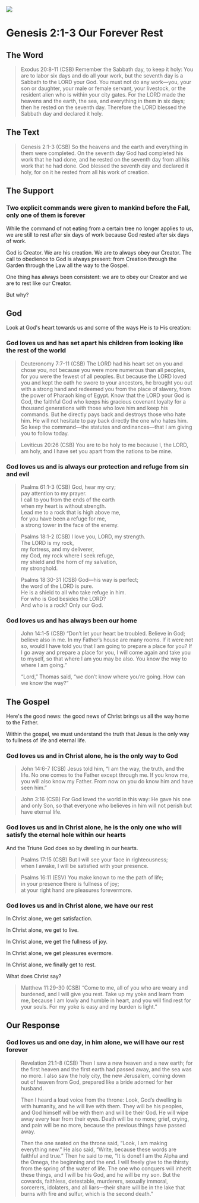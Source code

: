 <img class="intro-right" src="/images/art-creation.png">

# Genesis 2:1-3 Our Forever Rest

## The Word

>Exodus 20:8-11 (CSB) Remember the Sabbath day, to keep it holy: You are to labor six days and do all your work, but the seventh day is a Sabbath to the LORD your God. You must not do any work—you, your son or daughter, your male or female servant, your livestock, or the resident alien who is within your city gates. For the LORD made the heavens and the earth, the sea, and everything in them in six days; then he rested on the seventh day. Therefore the LORD blessed the Sabbath day and declared it holy.

## The Text

>Genesis 2:1-3 (CSB) So the heavens and the earth and everything in them were completed. On the seventh day God had completed his work that he had done, and he rested on the seventh day from all his work that he had done. God blessed the seventh day and declared it holy, for on it he rested from all his work of creation.

## The Support

### Two explicit commands were given to mankind before the Fall, only one of them is forever

While the command of not eating from a certain tree no longer applies to us, we are still to rest after six days of work because God rested after six days of work.

God is Creator. We are his creation. We are to always obey our Creator. The call to obedience to God is always present: from Creation through the Garden through the Law all the way to the Gospel.

One thing has always been consistent: we are to obey our Creator and we are to rest like our Creator.

But why?

## God

Look at God's heart towards us and some of the ways He is to His creation:

### God loves us and has set apart his children from looking like the rest of the world

>Deuteronomy 7:7-11 (CSB) The LORD had his heart set on you and chose you, not because you were more numerous than all peoples, for you were the fewest of all peoples. But because the LORD loved you and kept the oath he swore to your ancestors, he brought you out with a strong hand and redeemed you from the place of slavery, from the power of Pharaoh king of Egypt. Know that the LORD your God is God, the faithful God who keeps his gracious covenant loyalty for a thousand generations with those who love him and keep his commands. But he directly pays back and destroys those who hate him. He will not hesitate to pay back directly the one who hates him. So keep the command—the statutes and ordinances—that I am giving you to follow today.

>Leviticus 20:26 (CSB) You are to be holy to me because I, the LORD, am holy, and I have set you apart from the nations to be mine.

### God loves us and is always our protection and refuge from sin and evil

>Psalms 61:1-3 (CSB) God, hear my cry;  
>pay attention to my prayer.  
>I call to you from the ends of the earth  
>when my heart is without strength.  
>Lead me to a rock that is high above me,  
>for you have been a refuge for me,  
>a strong tower in the face of the enemy.

>Psalms 18:1-2 (CSB) I love you, LORD, my strength.  
>The LORD is my rock,  
>my fortress, and my deliverer,  
>my God, my rock where I seek refuge,  
>my shield and the horn of my salvation,  
>my stronghold.

>Psalms 18:30-31 (CSB) God—his way is perfect;  
>the word of the LORD is pure.  
>He is a shield to all who take refuge in him.  
>For who is God besides the LORD?  
>And who is a rock? Only our God.

### God loves us and has always been our home

>John 14:1-5 (CSB) “Don’t let your heart be troubled. Believe in God; believe also in me. In my Father’s house are many rooms. If it were not so, would I have told you that I am going to prepare a place for you? If I go away and prepare a place for you, I will come again and take you to myself, so that where I am you may be also. You know the way to where I am going.”
>
>“Lord,” Thomas said, “we don’t know where you’re going. How can we know the way?”

## The Gospel

Here's the good news: the good news of Christ brings us all the way home to the Father.

Within the gospel, we must understand the truth that Jesus is the only way to fullness of life and eternal life.
### God loves us and in Christ alone, he is the only way to God

>John 14:6-7 (CSB) Jesus told him, “I am the way, the truth, and the life. No one comes to the Father except through me. If you know me, you will also know my Father. From now on you do know him and have seen him.”

>John 3:16 (CSB) For God loved the world in this way: He gave his one and only Son, so that everyone who believes in him will not perish but have eternal life.

### God loves us and in Christ alone, he is the only one who will satisfy the eternal hole within our hearts

And the Triune God does so by dwelling in our hearts.

>Psalms 17:15 (CSB) But I will see your face in righteousness;  
>when I awake, I will be satisfied with your presence.

>Psalms 16:11 (ESV) You make known to me the path of life;  
>in your presence there is fullness of joy;  
>at your right hand are pleasures forevermore.

### God loves us and in Christ alone, we have our rest

In Christ alone, we get satisfaction.

In Christ alone, we get to live.

In Christ alone, we get the fullness of joy.

In Christ alone, we get pleasures evermore.

In Christ alone, we finally get to rest.

What does Christ say?

>Matthew 11:29-30 (CSB) “Come to me, all of you who are weary and burdened, and I will give you rest. Take up my yoke and learn from me, because I am lowly and humble in heart, and you will find rest for your souls. For my yoke is easy and my burden is light.”

## Our Response

### God loves us and one day, in him alone, we will have our rest forever

>Revelation 21:1-8 (CSB) Then I saw a new heaven and a new earth; for the first heaven and the first earth had passed away, and the sea was no more. I also saw the holy city, the new Jerusalem, coming down out of heaven from God, prepared like a bride adorned for her husband.
>
>Then I heard a loud voice from the throne: Look, God’s dwelling is with humanity, and he will live with them. They will be his peoples, and God himself will be with them and will be their God. He will wipe away every tear from their eyes. Death will be no more; grief, crying, and pain will be no more, because the previous things have passed away.
>
>Then the one seated on the throne said, “Look, I am making everything new.” He also said, “Write, because these words are faithful and true.” Then he said to me, “It is done! I am the Alpha and the Omega, the beginning and the end. I will freely give to the thirsty from the spring of the water of life. The one who conquers will inherit these things, and I will be his God, and he will be my son. But the cowards, faithless, detestable, murderers, sexually immoral, sorcerers, idolaters, and all liars—their share will be in the lake that burns with fire and sulfur, which is the second death.”
